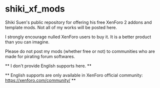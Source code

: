 # shiki_xf_mods
Shiki Suen's public repository for offering his free XenForo 2 addons and template mods.
Not all of my works will be posted here.

I strongly encourage nulled XenForo users to buy it.
It is a better product than you can imagine.

Please do not post my mods (whether free or not) to communities who are made for pirating forum softwares.

** I don't provide English supports here. **

** English supports are only available in XenForo official community: https://xenforo.com/community/    **
